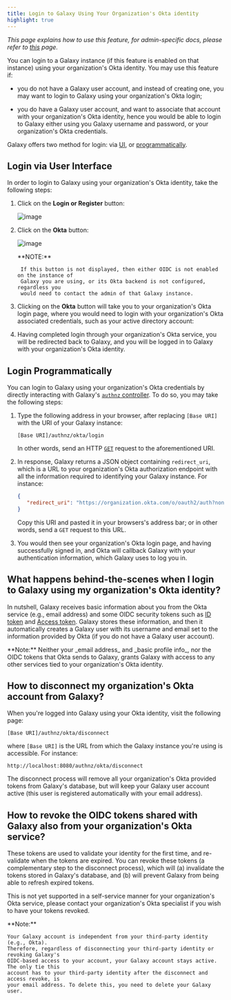 ```yaml
---
title: Login to Galaxy Using Your Organization's Okta identity
highlight: true
---
```


_This page explains how to use this feature, for admin-specific docs, please refer to [this](/authnz/config/oidc/idps/okta/) page._

You can login to a Galaxy instance (if this feature is enabled on that instance) using your organization's Okta identity. 
You may use this feature if: 

- you do not have a Galaxy user account, and instead of creating one, you may want to login to Galaxy 
using your organization's Okta login;

- you do have a Galaxy user account, and want to associate that account with your organization's Okta identity, 
hence you would be able to login to Galaxy either using you Galaxy username and password, or 
your organization's Okta credentials.

Galaxy offers two method for login: via [UI](#login-via-user-interface), or [programmatically](#login-programmatically). 


## Login via User Interface 

In order to login to Galaxy using your organization's Okta identity, take the following steps:

1. Click on the **Login or Register** button:

    ![image](/authnz/use/oidc/idps/okta/01.png)

2. Click on the **Okta** button:

    ![image](/authnz/use/oidc/idps/okta/02.png)

    <div class="alert alert-info" role="alert">
        **NOTE:**
        
        If this button is not displayed, then either OIDC is not enabled on the instance of 
	    Galaxy you are using, or its Okta backend is not configured, regardless you 
	    would need to contact the admin of that Galaxy instance.
    </div>

3. Clicking on the **Okta** button will take you to your organization's Okta login page, 
where you would need to login with your organization's Okta associated credentials, such as your active directory account:

4. Having completed login through your organization's Okta service, you  will be redirected back to 
Galaxy, and you will be logged in to Galaxy with your organization's Okta identity.

## Login Programmatically

You can login to Galaxy using your organization's Okta credentials by directly interacting with Galaxy's 
[`authnz` controller](https://github.com/galaxyproject/galaxy/blob/eba0eb6f0865679c09e9896c410957bc6cb2927a/lib/galaxy/webapps/galaxy/controllers/authnz.py#L17). 
To do so, you may take the following steps:

1. Type the following address in your browser, after replacing `[Base URI]` with the URI of your Galaxy instance:

    ```
    [Base URI]/authnz/okta/login
    ```

    In other words, send an HTTP [`GET`](https://www.w3.org/Protocols/rfc2616/rfc2616-sec9.html#sec9.3) request to the 
    aforementioned URI.

2. In response, Galaxy returns a JSON object containing `redirect_uri`, which is a URL to your organization's Okta 
authorization endpoint with all the information required to identifying your Galaxy instance. For instance:

    ```json
    {
       "redirect_uri": "https://organization.okta.com/o/oauth2/auth?nonce= ... &state= ... &redirect_uri=http://localhost:8080/authnz/okta/callback&prompt=consent&response_type=code&client_id= ... organization.okta.com&scope=openid+email&access_type=offline",
    }
    ```

    Copy this URI and pasted it in your browsers's address bar; or in other words, send a `GET` request to this URL.

3. You would then see your organization's Okta login page, and having successfully signed in, and Okta will callback Galaxy with 
your authentication information, which Galaxy uses to log you in.  



## What happens behind-the-scenes when I login to Galaxy using my organization's Okta identity?

In nutshell, Galaxy receives basic information about you from the Okta service (e.g., email 
address) and some OIDC security tokens such as [ID token](http://openid.net/specs/openid-connect-core-1_0.html#IDToken) 
and [Access token](https://www.oauth.com/oauth2-servers/access-tokens/). Galaxy stores these 
information, and then it automatically creates a Galaxy user with its username and email set to 
the information provided by Okta (if you do not have a Galaxy user account).


<div class="alert alert-info" role="alert">
    **Note:**
    Neither your _email address_ and _basic profile info_, nor the OIDC tokens that Okta 
    sends to Galaxy, grants Galaxy with access to any other services tied to your organization's Okta 
    identity.
</div> 


## How to disconnect my organization's Okta account from Galaxy? 

When you're logged into Galaxy using your Okta identity, visit the following page:

```
[Base URI]/authnz/okta/disconnect
```

where `[Base URI]` is the URL from which the Galaxy instance you're using is accessible. For instance:

```
http://localhost:8080/authnz/okta/disconnect
```

The disconnect process will remove all your organization's Okta provided tokens from Galaxy's database, but 
will keep your Galaxy user account active (this user is registered automatically with your email address).


## How to revoke the OIDC tokens shared with Galaxy also from your organization's Okta service?

These tokens are used to validate your identity for the first time, and re-validate when the 
tokens are expired. You can revoke these tokens (a complementary step to 
the disconnect process), which will (a) invalidate the tokens stored in Galaxy's database, 
and (b) will prevent Galaxy from being able to refresh expired tokens. 

This is not yet supported in a self-service manner for your organization's Okta service, 
please contact your organization's Okta specialist if you wish to have your tokens revoked.


<div class="alert alert-info" role="alert">
    **Note:**
    
    Your Galaxy account is independent from your third-party identity (e.g., Okta). 
    Therefore, regardless of disconnecting your third-party identity or revoking Galaxy's 
    OIDC-based access to your account, your Galaxy account stays active. The only tie this 
    account has to your third-party identity after the disconnect and access revoke, is
    your email address. To delete this, you need to delete your Galaxy user.
</div>
 
